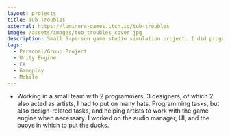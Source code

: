 ```yaml
---
layout: projects
title: Tub Troubles
external: https://luminora-games.itch.io/tub-troubles
image: /assets/images/tub_troubles_cover.jpg
description: Small 5-person game studio simulation project. I did programming tasks. Finished in 6 weeks.
tags:
  - Personal/Group Project
  - Unity Engine
  - C#
  - Gameplay
  - Mobile
---
```


<p>
  <ul>
    <li>Working in a small team with 2 programmers, 3 designers, of which 2 also acted as artists, I had to put on many hats. Programming tasks, but also design-related tasks, and helping artists to work with the game engine when necessary. I worked on the audio manager, UI, and the buoys in which to put the ducks.</li>
  </ul>
</p>